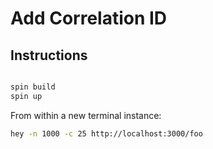 # Add Correlation ID


## Instructions


```bash

spin build
spin up
```


From within a new terminal instance:

```bash
hey -n 1000 -c 25 http://localhost:3000/foo
```
